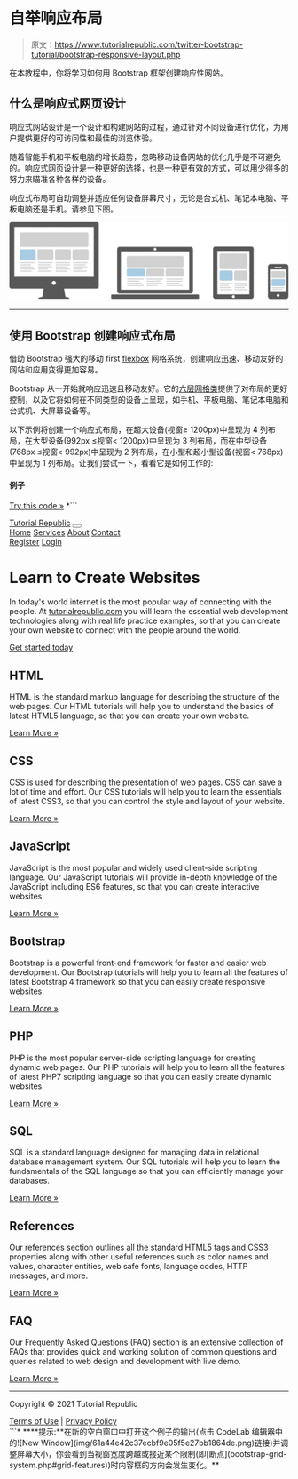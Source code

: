 # 自举响应布局

> 原文：<https://www.tutorialrepublic.com/twitter-bootstrap-tutorial/bootstrap-responsive-layout.php>

在本教程中，你将学习如何用 Bootstrap 框架创建响应性网站。

## 什么是响应式网页设计

响应式网站设计是一个设计和构建网站的过程，通过针对不同设备进行优化，为用户提供更好的可访问性和最佳的浏览体验。

随着智能手机和平板电脑的增长趋势，忽略移动设备网站的优化几乎是不可避免的。响应式网页设计是一种更好的选择，也是一种更有效的方式，可以用少得多的努力来瞄准各种各样的设备。

响应式布局可自动调整并适应任何设备屏幕尺寸，无论是台式机、笔记本电脑、平板电脑还是手机。请参见下图。

![Bootstrap Responsive Design Illustration](img/fd7dc469dae93062d1e0b877af5c4e05.png)

* * *

## 使用 Bootstrap 创建响应式布局

借助 Bootstrap 强大的移动 first [flexbox](../css-tutorial/css3-flexible-box-layouts.php) 网格系统，创建响应迅速、移动友好的网站和应用变得更加容易。

Bootstrap 从一开始就响应迅速且移动友好。它的[六层网格类](bootstrap-grid-system.php)提供了对布局的更好控制，以及它将如何在不同类型的设备上呈现，如手机、平板电脑、笔记本电脑和台式机、大屏幕设备等。

以下示例将创建一个响应式布局，在超大设备(视窗≥ 1200px)中呈现为 4 列布局，在大型设备(992px ≤视窗< 1200px)中呈现为 3 列布局，而在中型设备(768px ≤视窗< 992px)中呈现为 2 列布局，在小型和超小型设备(视窗< 768px)中呈现为 1 列布局。让我们尝试一下，看看它是如何工作的:

#### 例子

[Try this code »](../codelab.php?topic=bootstrap&file=responsive-layout "Try this code using online Editor") *```
<!DOCTYPE html>
<html lang="en">
<head>
<meta charset="utf-8">
<meta name="viewport" content="width=device-width, initial-scale=1">
<title>Bootstrap Responsive Layout Example</title>
<link rel="stylesheet" href="css/bootstrap.min.css">
<script src="js/bootstrap.bundle.min.js"></script>
</head>
<body>
<nav class="navbar navbar-expand-lg navbar-dark bg-dark">
    <div class="container-fluid">
        <a href="#" class="navbar-brand">Tutorial Republic</a>
        <button type="button" class="navbar-toggler" data-bs-toggle="collapse" data-bs-target="#navbarCollapse">
            <span class="navbar-toggler-icon"></span>
        </button>
        <div class="collapse navbar-collapse" id="navbarCollapse">
            <div class="navbar-nav">
                <a href="#" class="nav-item nav-link active">Home</a>
                <a href="#" class="nav-item nav-link">Services</a>
                <a href="#" class="nav-item nav-link">About</a>
                <a href="#" class="nav-item nav-link">Contact</a>
            </div>
            <div class="navbar-nav ms-auto">
                <a href="#" class="nav-item nav-link">Register</a>
                <a href="#" class="nav-item nav-link">Login</a>
            </div>
        </div>
    </div>
</nav>
<div class="container">
    <div class="p-5 my-4 bg-light rounded-3">
        <h1>Learn to Create Websites</h1>
        <p class="lead">In today's world internet is the most popular way of connecting with the people. At <a href="https://www.tutorialrepublic.com" class="text-success" target="_blank">tutorialrepublic.com</a> you will learn the essential web development technologies along with real life practice examples, so that you can create your own website to connect with the people around the world.</p>
        <p><a href="https://www.tutorialrepublic.com" target="_blank" class="btn btn-success btn-lg">Get started today</a></p>
    </div>
    <div class="row g-3">
        <div class="col-md-6 col-lg-4 col-xl-3">
            <h2>HTML</h2>
            <p>HTML is the standard markup language for describing the structure of the web pages. Our HTML tutorials will help you to understand the basics of latest HTML5 language, so that you can create your own website.</p>
            <p><a href="https://www.tutorialrepublic.com/html-tutorial/" target="_blank" class="btn btn-success">Learn More &raquo;</a></p>
        </div>
        <div class="col-md-6 col-lg-4 col-xl-3">
            <h2>CSS</h2>
            <p>CSS is used for describing the presentation of web pages. CSS can save a lot of time and effort. Our CSS tutorials will help you to learn the essentials of latest CSS3, so that you can control the style and layout of your website.</p>
            <p><a href="https://www.tutorialrepublic.com/css-tutorial/" target="_blank" class="btn btn-success">Learn More &raquo;</a></p>
        </div>
        <div class="col-md-6 col-lg-4 col-xl-3">
            <h2>JavaScript</h2>
            <p>JavaScript is the most popular and widely used client-side scripting language. Our JavaScript tutorials will provide in-depth knowledge of the JavaScript including ES6 features, so that you can create interactive websites.</p>
            <p><a href="https://www.tutorialrepublic.com/javascript-tutorial/" target="_blank" class="btn btn-success">Learn More &raquo;</a></p>
        </div>
        <div class="col-md-6 col-lg-4 col-xl-3">
            <h2>Bootstrap</h2>
            <p>Bootstrap is a powerful front-end framework for faster and easier web development. Our Bootstrap tutorials will help you to learn all the features of latest Bootstrap 4 framework so that you can easily create responsive websites.</p>
            <p><a href="https://www.tutorialrepublic.com/twitter-bootstrap-tutorial/" target="_blank" class="btn btn-success">Learn More &raquo;</a></p>
        </div>
        <div class="col-md-6 col-lg-4 col-xl-3">
            <h2>PHP</h2>
            <p>PHP is the most popular server-side scripting language for creating dynamic web pages. Our PHP tutorials will help you to learn all the features of latest PHP7 scripting language so that you can easily create dynamic websites.</p>
            <p><a href="https://www.tutorialrepublic.com/twitter-bootstrap-tutorial/" target="_blank" class="btn btn-success">Learn More &raquo;</a></p>
        </div>
        <div class="col-md-6 col-lg-4 col-xl-3">
            <h2>SQL</h2>
            <p>SQL is a standard language designed for managing data in relational database management system. Our SQL tutorials will help you to learn the fundamentals of the SQL language so that you can efficiently manage your databases.</p>
            <p><a href="https://www.tutorialrepublic.com/twitter-bootstrap-tutorial/" target="_blank" class="btn btn-success">Learn More &raquo;</a></p>
        </div>
        <div class="col-md-6 col-lg-4 col-xl-3">
            <h2>References</h2>
            <p>Our references section outlines all the standard HTML5 tags and CSS3 properties along with other useful references such as color names and values, character entities, web safe fonts, language codes, HTTP messages, and more.</p>
            <p><a href="https://www.tutorialrepublic.com/twitter-bootstrap-tutorial/" target="_blank" class="btn btn-success">Learn More &raquo;</a></p>
        </div>
        <div class="col-md-6 col-lg-4 col-xl-3">
            <h2>FAQ</h2>
            <p>Our Frequently Asked Questions (FAQ) section is an extensive collection of FAQs that provides quick and working solution of common questions and queries related to web design and development with live demo.</p>
            <p><a href="https://www.tutorialrepublic.com/twitter-bootstrap-tutorial/" target="_blank" class="btn btn-success">Learn More &raquo;</a></p>
        </div>
    </div>
    <hr>
    <footer>
        <div class="row">
            <div class="col-md-6">
                <p>Copyright &copy; 2021 Tutorial Republic</p>
            </div>
            <div class="col-md-6 text-md-end">
                <a href="#" class="text-dark">Terms of Use</a>
                <span class="text-muted mx-2">|</span>
                <a href="#" class="text-dark">Privacy Policy</a>
            </div>
        </div>
    </footer>
</div>
</body>
</html>
```*  ****提示:**在新的空白窗口中打开这个例子的输出(点击 CodeLab 编辑器中的![New Window](img/61a44e42c37ecbf9e05f5e27bb1864de.png)链接)并调整屏幕大小，你会看到当视窗宽度跨越或接近某个限制(即[断点](bootstrap-grid-system.php#grid-features))时内容框的方向会发生变化。**